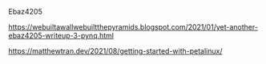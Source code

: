 Ebaz4205

https://webuiltawallwebuiltthepyramids.blogspot.com/2021/01/yet-another-ebaz4205-writeup-3-pynq.html

https://matthewtran.dev/2021/08/getting-started-with-petalinux/
